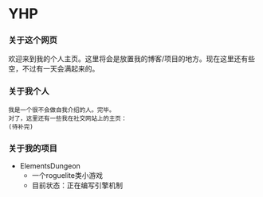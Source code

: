 # YHP
### 关于这个网页
  欢迎来到我的个人主页。这里将会是放置我的博客/项目的地方。现在这里还有些空，不过有一天会满起来的。
### 关于我个人
  ```
  我是一个很不会做自我介绍的人。完毕。
  对了，这里还有一些我在社交网站上的主页：
  (待补完)
  ```
### 关于我的项目
  - ElementsDungeon
    - 一个roguelite类小游戏
    - 目前状态：正在编写引擎机制

